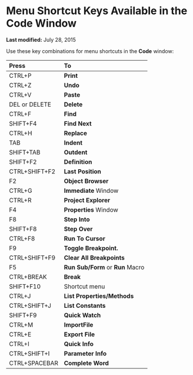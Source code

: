 
# Menu Shortcut Keys Available in the Code Window

 **Last modified:** July 28, 2015

Use these key combinations for menu shortcuts in the  **Code** window:


|**Press**|**To**|
|:-----|:-----|
|CTRL+P| **Print**|
|CTRL+Z| **Undo**|
|CTRL+V| **Paste**|
|DEL or DELETE| **Delete**|
|CTRL+F| **Find**|
|SHIFT+F4| **Find Next**|
|CTRL+H| **Replace**|
|TAB| **Indent**|
|SHIFT+TAB| **Outdent**|
|SHIFT+F2| **Definition**|
|CTRL+SHIFT+F2| **Last** **Position**|
|F2| **Object** **Browser**|
|CTRL+G| **Immediate** Window|
|CTRL+R| **Project** **Explorer**|
|F4| **Properties** Window|
|F8| **Step Into**|
|SHIFT+F8| **Step Over**|
|CTRL+F8| **Run To Cursor**|
|F9| **Toggle Breakpoint.**|
|CTRL+SHIFT+F9| **Clear All Breakpoints**|
|F5| **Run Sub/Form** or **Run** Macro|
|CTRL+BREAK| **Break**|
|SHIFT+F10|Shortcut menu|
|CTRL+J| **List Properties/Methods**|
|CTRL+SHIFT+J| **List** **Constants**|
|SHIFT+F9| **Quick** **Watch**|
|CTRL+M| **ImportFile**|
|CTRL+E| **Export File**|
|CTRL+I| **Quick** **Info**|
|CTRL+SHIFT+I| **Parameter** **Info**|
|CTRL+SPACEBAR| **Complete** **Word**|
